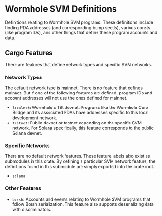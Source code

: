 # Wormhole SVM Definitions

Definitions relating to Wormhole SVM programs. These definitions include finding
PDA addresses (and corresponding bump seeds), various consts (like program IDs),
and other things that define these program accounts and data.

## Cargo Features

There are features that define network types and specific SVM networks.

### Network Types

The default network type is mainnet. There is no feature that defines mainnet.
But if one of the following features are defined, program IDs and account
addresses will not use the ones defined for mainnet.

- `localnet`: Wormhole's Tilt devnet. Programs like the Wormhole Core Bridge and
  its associated PDAs have addresses specific to this local development network.
- `testnet`: Public devnet or testnet depending on the specific SVM network. For
  Solana specifically, this feature corresponds to the public Solana devnet.

### Specific Networks

There are no default network features. These feature labels also exist as
submodules in this crate. By defining a particular SVM network feature, the
definitions found in this submodule are simply exported into the crate root.

- `solana`

### Other Features

- `borsh`: Accounts and events relating to Wormhole SVM programs that follow
  Borsh serialization. This feature also supports deserializing data with
  discriminators.
